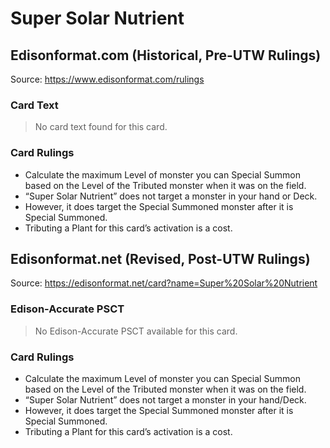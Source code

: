 # Super Solar Nutrient

## Edisonformat.com (Historical, Pre-UTW Rulings)

Source: https://www.edisonformat.com/rulings

### Card Text

> No card text found for this card.

### Card Rulings

*   Calculate the maximum Level of monster you can Special Summon based on the Level of the Tributed monster when it was on the field.
*   “Super Solar Nutrient” does not target a monster in your hand or Deck.
*   However, it does target the Special Summoned monster after it is Special Summoned.
*   Tributing a Plant for this card’s activation is a cost.

## Edisonformat.net (Revised, Post-UTW Rulings)

Source: https://edisonformat.net/card?name=Super%20Solar%20Nutrient

### Edison-Accurate PSCT

> No Edison-Accurate PSCT available for this card.

### Card Rulings

*   Calculate the maximum Level of monster you can Special Summon based on the Level of the Tributed monster when it was on the field.
*   “Super Solar Nutrient” does not target a monster in your hand/Deck.
*   However, it does target the Special Summoned monster after it is Special Summoned.
*   Tributing a Plant for this card’s activation is a cost.
            
